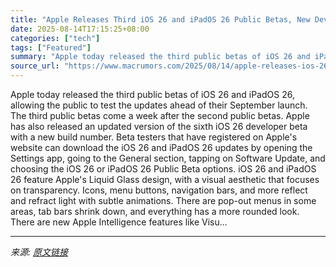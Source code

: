 ```yaml
---
title: "Apple Releases Third iOS 26 and iPadOS 26 Public Betas, New Developer Beta"
date: 2025-08-14T17:15:25+08:00
categories: ["tech"]
tags: ["Featured"]
summary: "Apple today released the third public betas of iOS 26 and iPadOS 26, allowing the public to test the updates ahead of their September launch. The third public betas come a week after the second public"
source_url: "https://www.macrumors.com/2025/08/14/apple-releases-ios-26-public-beta-3/"
---
```


Apple today released the third public betas of iOS 26 and iPadOS 26, allowing the public to test the updates ahead of their September launch. The third public betas come a week after the second public betas. Apple has also released an updated version of the sixth &zwnj;iOS 26&zwnj; developer beta with a new build number. Beta testers that have registered on Apple's website can download the &zwnj;iOS 26&zwnj; and &zwnj;iPadOS 26&zwnj; updates by opening the Settings app, going to the General section, tapping on Software Update, and choosing the &zwnj;iOS 26&zwnj; or &zwnj;iPadOS 26&zwnj; Public Beta options. &zwnj;iOS 26&zwnj; and &zwnj;iPadOS 26&zwnj; feature Apple's Liquid Glass design, with a visual aesthetic that focuses on transparency. Icons, menu buttons, navigation bars, and more reflect and refract light with subtle animations. There are pop-out menus in some areas, tab bars shrink down, and everything has a more rounded look. There are new Apple Intelligence features like Visu...

---

*来源: [原文链接](https://www.macrumors.com/2025/08/14/apple-releases-ios-26-public-beta-3/)*
